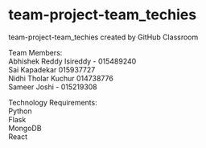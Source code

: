 # team-project-team_techies
team-project-team_techies created by GitHub Classroom

Team Members: <br/>
Abhishek Reddy Isireddy - 015489240 <br/>
Sai Kapadekar 015937727 <br/>
Nidhi Tholar Kuchur 014738776 <br/>
Sameer Joshi - 015219308 <br/>


Technology Requirements:<br/>
Python <br/>
Flask <br/>
MongoDB <br/>
React <br/>

